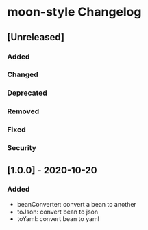 <!-- Keep a Changelog guide -> https://keepachangelog.com -->

# moon-style Changelog
## [Unreleased]
### Added

### Changed

### Deprecated

### Removed

### Fixed

### Security

## [1.0.0] - 2020-10-20
### Added
-  beanConverter: convert a bean to another
-  toJson: convert bean to json
-  toYaml: convert bean to yaml